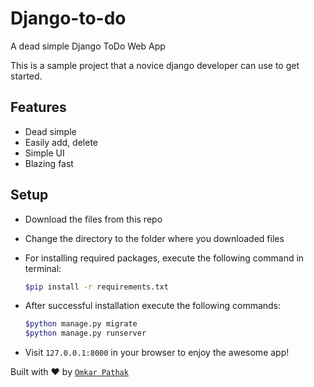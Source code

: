 # Django-to-do

A dead simple Django ToDo Web App

This is a sample project that a novice django developer can use to get started.

## Features

- Dead simple
- Easily add, delete
- Simple UI
- Blazing fast

## Setup

- Download the files from this repo
- Change the directory to the folder where you downloaded files
- For installing required packages, execute the following command in terminal:

  ```bash
  $pip install -r requirements.txt
  ```

- After successful installation execute the following commands:

  ```bash
  $python manage.py migrate
  $python manage.py runserver
  ```

- Visit `127.0.0.1:8000` in your browser to enjoy the awesome app!

Built with ♥ by [`Omkar Pathak`](http://www.omkarpathak.in/)

